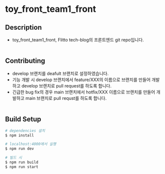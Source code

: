 # toy_front_team1_front

## Description
- toy_front_team1_front, Flitto tech-blog의 프론트엔드 git repo입니다.
<br><br>


## Contributing
- develop 브랜치를 deafult 브랜치로 설정하였습니다. 
- 기능 개발 시 develop 브랜치에서 feature/XXX의 이름으로 브랜치를 만들어 개발하고 develop 브랜치로 pull request를 하도록 합니다.
- 긴급한 bug fix의 경우 main 브랜치에서 hotfix/XXX 이름으로 브랜치를 만들어 개발하고 main 브랜치로 pull requst를 하도록 합니다.
<br><br>


## Build Setup

```bash
# dependencies 설치
$ npm install

# localhost:4000에서 실행
$ npm run dev

# 빌드 시
$ npm run build
$ npm run start
```
